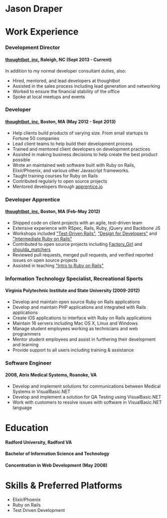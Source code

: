 # Jason Draper

# Work Experience
### Development Director
#### [thoughtbot, inc](http://thoughtbot.com), Raleigh, NC (Sept 2013 - Current)
In addition to my normal developer consultant duties, also:
* Hired, mentored, and lead  developers at thoughtbot
* Assisted in the sales process including lead generation and networking
* Worked to ensure the financial stability of the office
* Spoke at local meetups and events

### Developer
#### [thoughtbot, inc](http://thoughtbot.com), Boston, MA (May 2012 - Sept 2013)
* Help clients build products of varying size. From small startups to Fortune 50
  companies
* Lead client teams to help build their development process
* Trained and mentored client developers on development practices
* Assisted in making business decisions to help create the best product
  possible
* Wrote an maintained web software built with Ruby on Rails, Elixir/Phoenix,
  and various other Javascript frameworks.
* Taught training courses for Ruby on Rails
* Contributed regularly to open source projects
* Mentored developers through [apprentice.io](http://apprentice.io/)

### Developer Apprentice
#### [thoughtbot, inc](http://thoughtbot.com), Boston, MA (Feb-May 2012)
* Shipped code on client projects with an agile, test-driven team
* Extensive experience with RSpec, Rails, Ruby, jQuery and Backbone JS
* Workshops included ["Test-Driven Rails"](https://workshops.thoughtbot.com/courses/1-intro-to-test-driven-rails), ["Design for Developers"](https://workshops.thoughtbot.com/courses/2-design-for-developers) and ["Intermediate Ruby on Rails"](https://workshops.thoughtbot.com/courses/12-intermediate-ruby-on-rails)
* Contributed to open source projects including [Factory_Girl](https://github.com/thoughtbot/factory_girl) and [shoulda_matchers](https://github.com/thoughtbot/shoulda-matchers)
* Reviewed pull requests, merged pull requests, and verified reported issues on open source projects
* Assisted in teaching ["Intro to Ruby on Rails"](https://workshops.thoughtbot.com/courses/3-intro-to-ruby-and-rails)

### Information Technology Specialist, Recreational Sports
#### Virginia Polytechnic Institute and State University (2009-2012)
* Develop and maintain open source Ruby on Rails applications
* Develop and maintain PHP applications and integrated with Rails applications
* Create iOS applications to interface with Ruby on Rails applications
* Maintain 16 servers including Mac OS X, Linux and Windows
* Manage student employees working as technicians and web programmers
* Mentor student employees and assist in furthering their development and learning
* Provide support to all users including training & assistance

### Software Engineer
#### 2008, Atrix Medical Systems, Roanoke, VA
* Develop and implement solutions for communications between Medical Systems in VisualBasic.NET
* Develop and implement a solution for QA Testing using VisualBasic.NET
* Work with customers to resolve issues with software in VisualBasic.NET language

# Education
#### Radford University, Radford VA
#### Bachelor of Information Science and Technology
#### Concentration in Web Development (May 2008)

# Skills & Preferred Platforms
* Elixir/Phoenix
* Ruby on Rails
* Test Driven Development

